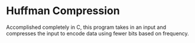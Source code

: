 # Huffman Compression

Accomplished completely in C, this program takes in an input and compresses the input to encode data using fewer bits based on frequency.
